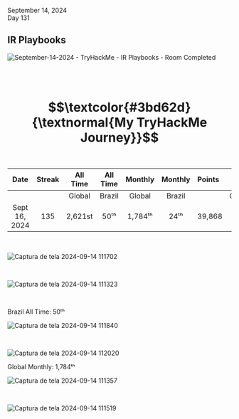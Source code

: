 September 14, 2024<br>
Day 131<br>

<h2>IR Playbooks</h2>

![September-14-2024 - TryHackMe - IR Playbooks - Room Completed](https://github.com/user-attachments/assets/d69f53bf-cfd4-4784-bbc1-52d01b71f029)

<br>
<br>

<h1 align="center"> $$\textcolor{#3bd62d}{\textnormal{My TryHackMe Journey}}$$ </h1>
<br>

<div align="center">

| Date              | Streak   | All Time     | All Time     | Monthly     | Monthly    | Points   | Rooms     | Badges    |
| :---------------: | :------: | :----------: | :----------: | :---------: | :--------: | :------  | :-------: | :-------: |
|                   |          |    Global    |    Brazil    |    Global   |   Brazil   |          | Completed |           |
| Sept 16, 2024     | 135      |    2,621st   |     50ᵗʰ     |   1,784ᵗʰ   |    24ᵗʰ    |  39,868  |    290    |     37    |

</div>

<br>

![Captura de tela 2024-09-14 111702](https://github.com/user-attachments/assets/a0cd50f6-79aa-42e1-8ece-74c656c6eed6)

<br>

![Captura de tela 2024-09-14 111323](https://github.com/user-attachments/assets/6fe4a254-7fe2-4ac0-9ee4-d984331cb5c1)


<br>

Brazil All Time:  50ᵗʰ <br>

![Captura de tela 2024-09-14 111840](https://github.com/user-attachments/assets/952a154c-a70c-449d-81cb-753fc705e01a)

<br>

![Captura de tela 2024-09-14 112020](https://github.com/user-attachments/assets/c67e9d57-1286-4af8-930b-a020a69f17c3)


Global Monthly: 1,784ᵗʰ<br>

![Captura de tela 2024-09-14 111357](https://github.com/user-attachments/assets/eb94a4e5-4aba-43aa-8ae8-938ef213aa8e)

<br>

![Captura de tela 2024-09-14 111519](https://github.com/user-attachments/assets/f52e564b-f038-4ea4-af0a-82edb5626a0e)



